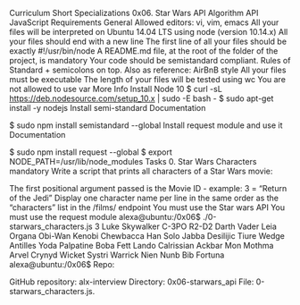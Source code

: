 Curriculum Short Specializations 0x06. Star Wars API Algorithm API JavaScript Requirements General Allowed editors: vi, vim, emacs All your files will be interpreted on Ubuntu 14.04 LTS using node (version 10.14.x) All your files should end with a new line The first line of all your files should be exactly #!/usr/bin/node A README.md file, at the root of the folder of the project, is mandatory Your code should be semistandard compliant. Rules of Standard + semicolons on top. Also as reference: AirBnB style All your files must be executable The length of your files will be tested using wc You are not allowed to use var More Info Install Node 10 $ curl -sL https://deb.nodesource.com/setup_10.x | sudo -E bash - $ sudo apt-get install -y nodejs Install semi-standard Documentation

$ sudo npm install semistandard --global Install request module and use it Documentation

$ sudo npm install request --global $ export NODE_PATH=/usr/lib/node_modules Tasks 0. Star Wars Characters mandatory Write a script that prints all characters of a Star Wars movie:

The first positional argument passed is the Movie ID - example: 3 = “Return of the Jedi” Display one character name per line in the same order as the “characters” list in the /films/ endpoint You must use the Star wars API You must use the request module alexa@ubuntu:/0x06$ ./0-starwars_characters.js 3 Luke Skywalker C-3PO R2-D2 Darth Vader Leia Organa Obi-Wan Kenobi Chewbacca Han Solo Jabba Desilijic Tiure Wedge Antilles Yoda Palpatine Boba Fett Lando Calrissian Ackbar Mon Mothma Arvel Crynyd Wicket Systri Warrick Nien Nunb Bib Fortuna alexa@ubuntu:/0x06$ Repo:

GitHub repository: alx-interview Directory: 0x06-starwars_api File: 0-starwars_characters.js.
